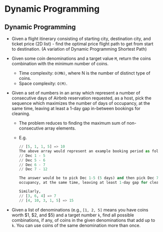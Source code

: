 # Dynamic Programming

## Dynamic Programming

- Given a flight itinerary consisting of starting city, destination city, and ticket price \(2D list\) - find the optimal price flight path to get from start to destination. \(A variation of Dynamic Programming Shortest Path\)
- Given some coin denominations and a target value `M`, return the coins combination with the minimum number of coins.
  - Time complexity: `O(MN)`, where N is the number of distinct type of coins.
  - Space complexity: `O(M)`.
- Given a set of numbers in an array which represent a number of consecutive days of Airbnb reservation requested, as a host, pick the sequence which maximizes the number of days of occupancy, at the same time, leaving at least a 1-day gap in-between bookings for cleaning.

  - The problem reduces to finding the maximum sum of non-consecutive array elements.
  - E.g.

    ```python
    // [5, 1, 1, 5] => 10
    The above array would represent an example booking period as follows -
    // Dec 1 - 5
    // Dec 5 - 6
    // Dec 6 - 7
    // Dec 7 - 12

    The answer would be to pick Dec 1-5 (5 days) and then pick Dec 7-12 for a total of 10 days of
    occupancy, at the same time, leaving at least 1-day gap for cleaning between reservations.

    Similarly,
    // [3, 6, 4] => 7
    // [4, 10, 3, 1, 5] => 15
    ```

- Given a list of denominations \(e.g., `[1, 2, 5]` means you have coins worth $1, $2, and $5\) and a target number `k`, find all possible combinations, if any, of coins in the given denominations that add up to `k`. You can use coins of the same denomination more than once.
